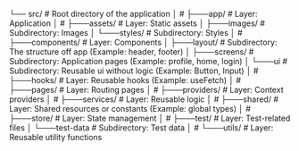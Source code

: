 └── src/				# Root directory of the application
	│					#
	├───app/			# Layer: Application
	│					#
	├───assets/			# Layer: Static assets 
	│   ├───images/		# Subdirectory: Images
	│   └───styles/		# Subdirectory: Styles
	│					#
	├───components/		# Layer: Components
	│   ├───layout/		# Subdirectory: The structure off app 		(Example: header, footer)
	│   ├───screens/	# Subdirectory: Application pages 			(Example: profile, home, login)
	│   └───ui			# Subdirectory: Reusable ui without logic 	(Example: Button, Input)
	│					#
	├───hooks/			# Layer: Reusable hooks 					(Example: useFetch)
	│					#
	├───pages/			# Layer: Routing pages
	│					#
	├───providers/		# Layer: Context providers
	│					#
	├───services/		# Layer: Reusable logic
	│					#
	├───shared/			# Layer: Shared resources or constants		(Example: global types)
	│					#
	├───store/			# Layer: State management
	│					#
	├───test/			# Layer: Test-related files
	│   └───test-data	# Subdirectory: Test data
	│					#
	└───utils/			# Layer: Reusable utility functions
